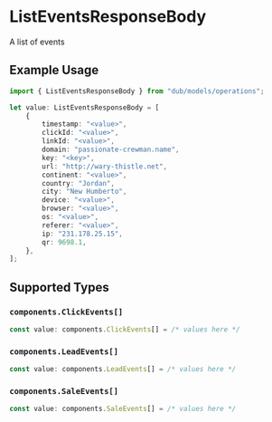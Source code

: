 # ListEventsResponseBody

A list of events

## Example Usage

```typescript
import { ListEventsResponseBody } from "dub/models/operations";

let value: ListEventsResponseBody = [
    {
        timestamp: "<value>",
        clickId: "<value>",
        linkId: "<value>",
        domain: "passionate-crewman.name",
        key: "<key>",
        url: "http://wary-thistle.net",
        continent: "<value>",
        country: "Jordan",
        city: "New Humberto",
        device: "<value>",
        browser: "<value>",
        os: "<value>",
        referer: "<value>",
        ip: "231.178.25.15",
        qr: 9698.1,
    },
];
```

## Supported Types

### `components.ClickEvents[]`

```typescript
const value: components.ClickEvents[] = /* values here */
```

### `components.LeadEvents[]`

```typescript
const value: components.LeadEvents[] = /* values here */
```

### `components.SaleEvents[]`

```typescript
const value: components.SaleEvents[] = /* values here */
```

